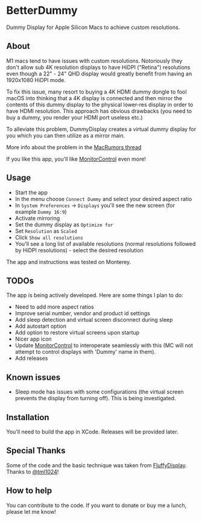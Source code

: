 # BetterDummy

Dummy Display for Apple Silicon Macs to achieve custom resolutions.

## About

M1 macs tend to have issues with custom resolutions. Notoriously they don't allow sub 4K resolution displays to have HiDPI ("Retina") resolutions even though a 22" - 24" QHD display would greatly benefit from having an 1920x1080 HiDPI mode.

To fix this issue, many resort to buying a 4K HDMI dummy dongle to fool macOS into thinking that a 4K display is connected and then mirror the contents of this dummy display to the physical lower-res display in order to have HDMI resolution. This approach has obvious drawbacks (you need to buy a dummy, you render your HDMI port useless etc.)

To alleviate this problem, DummyDisplay creates a virtual dummy display for you which you can then utilize as a mirror main.

More info about the problem in the [MacRumors thread](https://forums.macrumors.com/threads/solution-quadhd-monitor-with-hidpi-and-mac-mini-m1.2303291/)

If you like this app, you'll like [MonitorControl](https://monitorcontrol.app) even more!

## Usage

- Start the app
- In the menu choose `Connect Dummy` and select your desired aspect ratio
- In `System Preferences` -> `Displays` you'll see the new screen (for example `Dummy 16:9`)
- Activate mirroring
- Set the dummy display as `Optimize for`
- Set `Resolution` as `Scaled`
- Click `Show all resolutions`
- You'll see a long list of available resolutions (normal resolutions followed by HiDPI resolutions) - select the desired resolution

The app and instructions was tested on Monterey.

## TODOs

The app is being actively developed. Here are some things I plan to do:

- Need to add more aspect ratios
- Improve serial number, vendor and product id settings
- Add sleep detection and virtual screen disconnect during sleep
- Add autostart option
- Add option to restore virtual screens upon startup
- Nicer app icon
- Update [MonitorControl](https://monitorcontrol.app) to interoperate seamlessly with this (MC will not attempt to control displays with 'Dummy' name in them).
- Add releases

## Known issues

- Sleep mode has issues with some configurations (the virtual screen prevents the display from turning off). This is being investigated.

## Installation

You'll need to build the app in XCode. Releases will be provided later.

## Special Thanks

Some of the code and the basic technique was taken from [FluffyDisplay](https://github.com/tml1024/FluffyDisplay). Thanks to [@tml1024](https://github.com/tml1024)!

## How to help

You can contribute to the code. If you want to donate or buy me a lunch, please let me know!
